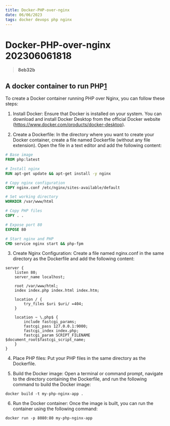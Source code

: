 ```yaml
---
title: Docker-PHP-over-nginx
date: 06/06/2023
tags: docker devops php nginx
---
```


# **Docker-PHP-over-nginx** 202306061818 
> **8eb32b**


## A docker container to run PHP[1]

To create a Docker container running PHP over Nginx, you can follow these steps:

1. Install Docker: Ensure that Docker is installed on your system. You can download and install Docker Desktop from the official Docker website (https://www.docker.com/products/docker-desktop).

2. Create a Dockerfile: In the directory where you want to create your Docker container, create a file named Dockerfile (without any file extension). Open the file in a text editor and add the following content:

```dockerfile
# Base image
FROM php:latest

# Install nginx
RUN apt-get update && apt-get install -y nginx

# Copy nginx configuration
COPY nginx.conf /etc/nginx/sites-available/default

# Set working directory
WORKDIR /var/www/html

# Copy PHP files
COPY . .

# Expose port 80
EXPOSE 80

# Start nginx and PHP
CMD service nginx start && php-fpm

```

3. Create Nginx Configuration: Create a file named nginx.conf in the same directory as the Dockerfile and add the following content:

```nginx
server {
    listen 80;
    server_name localhost;

    root /var/www/html;
    index index.php index.html index.htm;

    location / {
        try_files $uri $uri/ =404;
    }

    location ~ \.php$ {
        include fastcgi_params;
        fastcgi_pass 127.0.0.1:9000;
        fastcgi_index index.php;
        fastcgi_param SCRIPT_FILENAME $document_root$fastcgi_script_name;
    }
}

```

4.   Place PHP files: Put your PHP files in the same directory as the Dockerfile.
    
5.  Build the Docker image: Open a terminal or command prompt, navigate to the directory containing the Dockerfile, and run the following command to build the Docker image:

`docker build -t my-php-nginx-app .`

6. Run the Docker container: Once the image is built, you can run the container using the following command:

`docker run -p 8080:80 my-php-nginx-app`

[1]: https://chat.openai.com/share/9c35d927-e9e7-4061-830a-cef90e5bc549